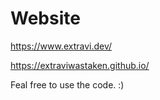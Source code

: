 # Website

https://www.extravi.dev/

https://extraviwastaken.github.io/ 

Feal free to use the code. :) 

